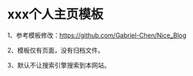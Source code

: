 # xxx个人主页模板

1、参考模板修改：https://github.com/Gabriel-Chen/Nice_Blog 

2、模板仅有页面，没有归档文件。

3、默认不让搜索引擎搜索到本网站。